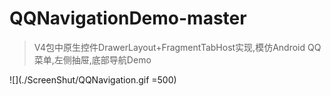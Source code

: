 # QQNavigationDemo-master
>V4包中原生控件DrawerLayout+FragmentTabHost实现,模仿Android QQ菜单,左侧抽屉,底部导航Demo

![](./ScreenShut/QQNavigation.gif =500)
